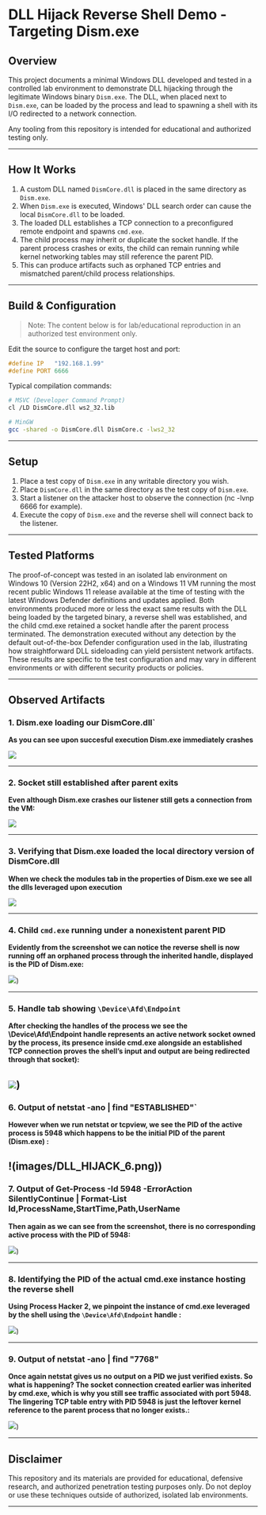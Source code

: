 # DLL Hijack Reverse Shell Demo - Targeting Dism.exe

## Overview

This project documents a minimal Windows DLL developed and tested in a controlled lab environment to demonstrate DLL hijacking through the legitimate Windows binary `Dism.exe`. The DLL, when placed next to `Dism.exe`, can be loaded by the process and lead to spawning a shell with its I/O redirected to a network connection.

Any tooling from this repository is intended for educational and authorized testing only.

---

## How It Works

1. A custom DLL named `DismCore.dll` is placed in the same directory as `Dism.exe`.
2. When `Dism.exe` is executed, Windows' DLL search order can cause the local `DismCore.dll` to be loaded.
3. The loaded DLL establishes a TCP connection to a preconfigured remote endpoint and spawns `cmd.exe`.
4. The child process may inherit or duplicate the socket handle. If the parent process crashes or exits, the child can remain running while kernel networking tables may still reference the parent PID.
5. This can produce artifacts such as orphaned TCP entries and mismatched parent/child process relationships.

---

## Build & Configuration

> Note: The content below is for lab/educational reproduction in an authorized test environment only.

Edit the source to configure the target host and port:
```c
#define IP   "192.168.1.99"
#define PORT 6666
```

Typical compilation commands:
```bash
# MSVC (Developer Command Prompt)
cl /LD DismCore.dll ws2_32.lib

# MinGW
gcc -shared -o DismCore.dll DismCore.c -lws2_32
```

---

## Setup 

1. Place a test copy of `Dism.exe` in any writable directory you wish.
2. Place `DismCore.dll` in the same directory as the test copy of `Dism.exe`.
3. Start a listener on the attacker host to observe the connection (nc -lvnp 6666 for example).
4. Execute the copy of `Dism.exe` and the reverse shell will connect back to the listener.

---

## Tested Platforms

The proof-of-concept was tested in an isolated lab environment on Windows 10 (Version 22H2, x64)
and on a Windows 11 VM running the most recent public Windows 11 release available at the time of testing with the latest Windows Defender definitions and updates applied.
Both environments produced more or less the exact same results with the DLL being loaded by the targeted binary, a reverse shell was established, and the child cmd.exe retained a socket handle
after the parent process terminated. The demonstration executed without any detection by the default out-of-the-box Defender configuration used in the lab, illustrating how straightforward DLL sideloading can yield
persistent network artifacts. These results are specific to the test configuration and may vary in different environments or with different security products or policies.


---

## Observed Artifacts


### 1. Dism.exe loading our DismCore.dll`
**As you can see upon succesful execution Dism.exe immediately crashes**  

![](images/DLL_HIJACK_1.png)

---

### 2. Socket still established after parent exits
**Even although Dism.exe crashes our listener still gets a connection from the VM:**  

![](images/DLL_HIJACK_2.png)

---

### 3. Verifying that Dism.exe loaded the local directory version of DismCore.dll
**When we check the modules tab in the properties of Dism.exe we see all the dlls leveraged upon execution**  

![](images/DLL_HIJACK_3.png)

---

### 4. Child `cmd.exe` running under a nonexistent parent PID
**Evidently from the screenshot we can notice the reverse shell is now running off an orphaned process through the inherited handle, displayed is the PID of Dism.exe:**  

![](images/DLL_HIJACK_4.png))

---

### 5. Handle tab showing `\Device\Afd\Endpoint`
**After checking the handles of the process we see the \Device\Afd\Endpoint handle represents an active network socket owned by the process, its presence inside cmd.exe alongside an established TCP connection proves the shell’s input and output are being redirected through that socket):**  


![](images/DLL_HIJACK_5.png))
---

### 6. Output of netstat -ano | find "ESTABLISHED"`
**However when we run netstat or tcpview, we see the PID of the active process is 5948 which happens to be the initial PID of the parent (Dism.exe) :**  

!(images/DLL_HIJACK_6.png))
---

### 7. Output of Get-Process -Id 5948 -ErrorAction SilentlyContinue | Format-List Id,ProcessName,StartTime,Path,UserName
**Then again as we can see from the screenshot, there is no corresponding active process with the PID of 5948:**  

![](images/DLL_HIJACK_7.png))

---

### 8. Identifying the PID of the actual cmd.exe instance hosting the reverse shell 
**Using Process Hacker 2, we pinpoint the instance of cmd.exe leveraged by the shell using the `\Device\Afd\Endpoint` handle :**  

![](images/DLL_HIJACK_8.png))

---

### 9. Output of netstat -ano | find "7768"
**Once again netstat gives us no output on a PID we just verified exists. So what is happening? The socket connection created earlier was inherited by cmd.exe, which is why you still see traffic associated with port 5948.
The lingering TCP table entry with PID 5948 is just the leftover kernel reference to the parent process that no longer exists.:**  

![](images/DLL_HIJACK_9.png))

---

## Disclaimer

This repository and its materials are provided for educational, defensive research, and authorized penetration testing purposes only. Do not deploy or use these techniques outside of authorized, isolated lab environments.

---